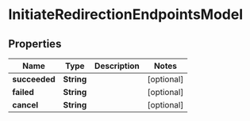 

# InitiateRedirectionEndpointsModel


## Properties

| Name | Type | Description | Notes |
|------------ | ------------- | ------------- | -------------|
|**succeeded** | **String** |  |  [optional] |
|**failed** | **String** |  |  [optional] |
|**cancel** | **String** |  |  [optional] |



